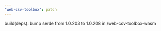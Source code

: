 ```yaml
---
"web-csv-toolbox": patch
---
```


build(deps): bump serde from 1.0.203 to 1.0.208 in /web-csv-toolbox-wasm
